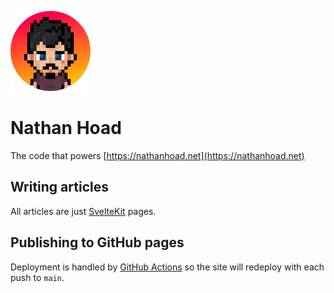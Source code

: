 ![Nathan](static/nathan.png)

# Nathan Hoad

The code that powers [https://nathanhoad.net](https://nathanhoad.net)

## Writing articles

All articles are just [SvelteKit](https://kit.svelte.dev/) pages.

## Publishing to GitHub pages

Deployment is handled by [GitHub Actions](.github/workflows/pages.yml) so the site will redeploy with each push to `main`.